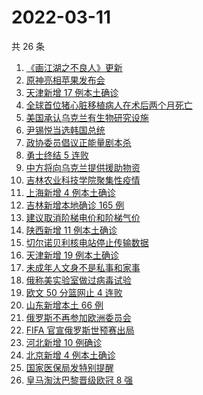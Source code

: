 # 2022-03-11

共 26 条

<!-- BEGIN ZHIHUSEARCH -->
<!-- 最后更新时间 Fri Mar 11 2022 11:13:59 GMT+0800 (China Standard Time) -->
1. [《画江湖之不良人》更新](https://www.zhihu.com/search?q=画江湖之不良人)
1. [原神亮相苹果发布会](https://www.zhihu.com/search?q=原神)
1. [天津新增 17 例本土确诊](https://www.zhihu.com/search?q=天津疫情)
1. [全球首位猪心脏移植病人在术后两个月死亡](https://www.zhihu.com/search?q=猪心脏移植)
1. [美国承认乌克兰有生物研究设施](https://www.zhihu.com/search?q=乌克兰生物研究设施)
1. [尹锡悦当选韩国总统](https://www.zhihu.com/search?q=韩国总统)
1. [政协委员倡议正能量剧本杀](https://www.zhihu.com/search?q=剧本杀)
1. [勇士终结 5 连败](https://www.zhihu.com/search?q=勇士)
1. [中方将向乌克兰提供援助物资](https://www.zhihu.com/search?q=中方将向乌克兰提供援助物资)
1. [吉林农业科技学院聚集性疫情](https://www.zhihu.com/search?q=吉林农业科技学院疫情)
1. [上海新增 4 例本土确诊](https://www.zhihu.com/search?q=上海疫情)
1. [吉林新增本地确诊 165 例](https://www.zhihu.com/search?q=吉林疫情)
1. [建议取消阶梯电价和阶梯气价](https://www.zhihu.com/search?q=阶梯电价和阶梯气价)
1. [陕西新增 11 例本土确诊](https://www.zhihu.com/search?q=陕西疫情)
1. [切尔诺贝利核电站停止传输数据](https://www.zhihu.com/search?q=切尔诺贝利核电站)
1. [天津新增 19 例本土确诊](https://www.zhihu.com/search?q=天津疫情)
1. [未成年人文身不是私事和家事](https://www.zhihu.com/search?q=未成年文身)
1. [俄称美实验室做过病毒试验](https://www.zhihu.com/search?q=蝙蝠新冠病毒样本试验)
1. [欧文 50 分篮网止 4 连败](https://www.zhihu.com/search?q=篮网)
1. [山东新增本土 66 例](https://www.zhihu.com/search?q=山东疫情)
1. [俄罗斯不再参加欧洲委员会](https://www.zhihu.com/search?q=欧洲委员会)
1. [FIFA 官宣俄罗斯世预赛出局](https://www.zhihu.com/search?q=俄罗斯足球)
1. [河北新增 10 例确诊](https://www.zhihu.com/search?q=河北疫情)
1. [北京新增 4 例本土确诊](https://www.zhihu.com/search?q=北京新增)
1. [国家医保局发特别提醒](https://www.zhihu.com/search?q=医保停用诈骗短信)
1. [皇马淘汰巴黎晋级欧冠 8 强](https://www.zhihu.com/search?q=皇马)
<!-- END ZHIHUSEARCH -->
